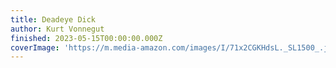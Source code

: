 ```yaml
---
title: Deadeye Dick
author: Kurt Vonnegut
finished: 2023-05-15T00:00:00.000Z
coverImage: 'https://m.media-amazon.com/images/I/71x2CGKHdsL._SL1500_.jpg'
---
```


